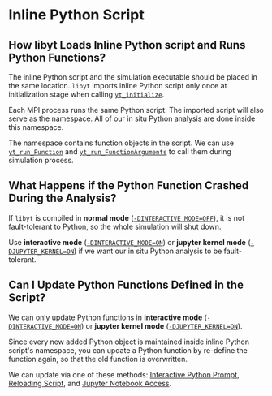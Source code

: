 # Inline Python Script

## How libyt Loads Inline Python script and Runs Python Functions?
The inline Python script and the simulation executable should be placed in the same location.
`libyt` imports inline Python script only once at initialization stage when calling [`yt_initialize`](../libyt-api/yt_initialize.md#yt_initialize). 

Each MPI process runs the same Python script. The imported script will also serve as the namespace. 
All of our in situ Python analysis are done inside this namespace. 

The namespace contains function objects in the script. We can use [`yt_run_Function`](../libyt-api/run-python-function.md#yt_run_function) 
and [`yt_run_FunctionArguments`](../libyt-api/run-python-function.md#yt_run_functionarguments) to call them during simulation process.

## What Happens if the Python Function Crashed During the Analysis?
If `libyt` is compiled in **normal mode** ([`-DINTERACTIVE_MODE=OFF`](../how-to-install.md#-dinteractive_mode-off)), it is not fault-tolerant to Python, 
so the whole simulation will shut down.

Use **interactive mode** ([`-DINTERACTIVE_MODE=ON`](../how-to-install.md#-dinteractive_mode-off)) or **jupyter kernel mode** ([`-DJUPYTER_KERNEL=ON`](../how-to-install.md#-djupyter_kernel-off)) if we want our in situ Python analysis to be fault-tolerant.

## Can I Update Python Functions Defined in the Script?
We can only update Python functions in **interactive mode** ([`-DINTERACTIVE_MODE=ON`](../how-to-install.md#-dinteractive_mode-off)) or **jupyter kernel mode** ([`-DJUPYTER_KERNEL=ON`](../how-to-install.md#-djupyter_kernel-off)).

Since every new added Python object is maintained inside inline Python script's namespace, you can update a Python function by re-define the function again, so that the old function is overwritten.

We can update via one of these methods: [Interactive Python Prompt](./interactive-python-prompt.md#interactive-python-prompt), [Reloading Script](./reloading-script.md#reloading-script), and [Jupyter Notebook Access](./jupyter-notebook/jupyter-notebook-access.md#jupyter-notebook-access).
